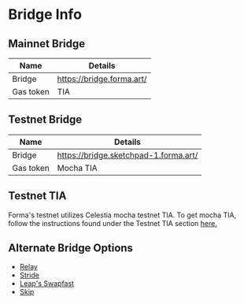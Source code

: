 # Bridge Info

## Mainnet Bridge
| Name | Details |
|---|---|
| Bridge |    https://bridge.forma.art/                 
| Gas token |    TIA     


## Testnet Bridge
| Name | Details |
|---|---|
| Bridge |    https://bridge.sketchpad-1.forma.art/                 
| Gas token |    Mocha TIA     


## Testnet TIA
Forma's testnet utilizes Celestia mocha testnet TIA. To get mocha TIA, follow the instructions found under the Testnet TIA section [here.](/learn/chain-info#testnet-tia)

## Alternate Bridge Options
- [Relay](https://relay.link/forma)
- [Stride](https://bridge.stride.zone/)
- [Leap's Swapfast](https://swapfast.app/)
- [Skip](https://go.skip.build/)

